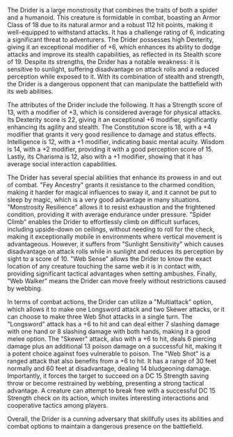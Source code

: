 The Drider is a large monstrosity that combines the traits of both a spider and a humanoid. This creature is formidable in combat, boasting an Armor Class of 18 due to its natural armor and a robust 112 hit points, making it well-equipped to withstand attacks. It has a challenge rating of 6, indicating a significant threat to adventurers. The Drider possesses high Dexterity, giving it an exceptional modifier of +6, which enhances its ability to dodge attacks and improve its stealth capabilities, as reflected in its Stealth score of 19. Despite its strengths, the Drider has a notable weakness: it is sensitive to sunlight, suffering disadvantage on attack rolls and a reduced perception while exposed to it. With its combination of stealth and strength, the Drider is a dangerous opponent that can manipulate the battlefield with its web abilities.

The attributes of the Drider include the following. It has a Strength score of 13, with a modifier of +3, which is considered average for physical attacks. Its Dexterity score is 22, giving it an exceptional +6 modifier, significantly enhancing its agility and stealth. The Constitution score is 18, with a +4 modifier that grants it very good resilience to damage and status effects. Intelligence is 12, with a +1 modifier, indicating basic mental acuity. Wisdom is 14, with a +2 modifier, providing it with a good perception score of 15. Lastly, its Charisma is 12, also with a +1 modifier, showing that it has average social interaction capabilities.

The Drider has several special abilities that enhance its prowess in and out of combat. "Fey Ancestry" grants it resistance to the charmed condition, making it harder for magical influences to sway it, and it cannot be put to sleep by magic, which is a very good advantage in many situations. "Monstrosity Resilience" allows it to resist exhaustion and the frightened condition, providing it with average endurance under pressure. "Spider Climb" enables the Drider to effortlessly climb on difficult surfaces, including upside-down on ceilings, without needing to roll for the check, making it exceptionally mobile in environments where vertical movement is advantageous. However, it suffers from "Sunlight Sensitivity" which causes disadvantage on attack rolls while in sunlight and reduces its perception by sight to a score of 10. "Web Sense" allows the Drider to know the exact location of any creature touching the same web it is in contact with, providing significant tactical advantages when setting ambushes. Finally, "Web Walker" means the Drider can move freely without restrictions caused by webbing.

In terms of combat actions, the Drider can utilize a "Multiattack" option, which allows it to make one Longsword attack and two Skewer attacks, or it can choose to make three Web Shot attacks in a single turn. The "Longsword" attack has a +6 to hit and can deal either 7 slashing damage with one hand or 8 slashing damage with both hands, making it a good melee option. The "Skewer" attack, also with a +6 to hit, deals 6 piercing damage plus an additional 13 poison damage on a successful hit, making it a potent choice against foes vulnerable to poison. The "Web Shot" is a ranged attack that also benefits from a +6 to hit. It has a range of 30 feet normally and 60 feet at disadvantage, dealing 14 bludgeoning damage. Importantly, it forces the target to succeed on a DC 15 Strength saving throw or become restrained by webbing, presenting a strong tactical advantage. A creature can attempt to break free with a successful DC 15 Strength check on its action, which invites interesting interactions and cooperative tactics among players.

Overall, the Drider is a cunning adversary that skillfully uses its abilities and combat options to maintain a dangerous presence on the battlefield.